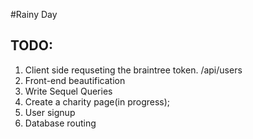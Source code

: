#Rainy Day

## TODO:
1. Client side requseting the braintree token. /api/users
2. Front-end beautification
3. Write Sequel Queries
4. Create a charity page(in progress);
5. User signup
6. Database routing
